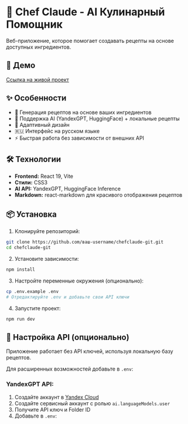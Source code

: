 # 🍳 Chef Claude - AI Кулинарный Помощник

Веб-приложение, которое помогает создавать рецепты на основе доступных ингредиентов.

## 🚀 Демо

[Ссылка на живой проект](ваша-ссылка-здесь)

## ✨ Особенности

- 🥘 Генерация рецептов на основе ваших ингредиентов
- 🤖 Поддержка AI (YandexGPT, HuggingFace) + локальные рецепты
- 📱 Адаптивный дизайн
- 🇷🇺 Интерфейс на русском языке
- ⚡ Быстрая работа без зависимости от внешних API

## 🛠️ Технологии

- **Frontend:** React 19, Vite
- **Стили:** CSS3
- **AI API:** YandexGPT, HuggingFace Inference
- **Markdown:** react-markdown для красивого отображения рецептов

## 📦 Установка

1. Клонируйте репозиторий:

```bash
git clone https://github.com/ваш-username/chefclaude-git.git
cd chefclaude-git
```

2. Установите зависимости:

```bash
npm install
```

3. Настройте переменные окружения (опционально):

```bash
cp .env.example .env
# Отредактируйте .env и добавьте свои API ключи
```

4. Запустите проект:

```bash
npm run dev
```

## 🔑 Настройка API (опционально)

Приложение работает без API ключей, используя локальную базу рецептов.

Для расширенных возможностей добавьте в `.env`:

### YandexGPT API:

1. Создайте аккаунт в [Yandex Cloud](https://cloud.yandex.ru/)
2. Создайте сервисный аккаунт с ролью `ai.languageModels.user`
3. Получите API ключ и Folder ID
4. Добавьте в `.env`:
